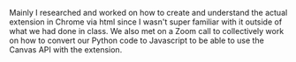Mainly I researched and worked on how to create and understand the actual extension in Chrome via html since 
I wasn't super familiar with it outside of what we had done in class. We also met on a Zoom call to collectively
work on how to convert our Python code to Javascript to be able to use the Canvas API with the extension. 
